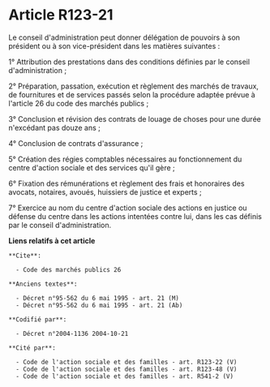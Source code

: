 # Article R123-21

Le conseil d'administration peut donner délégation de pouvoirs à son président ou à son vice-président dans les matières
suivantes :

1° Attribution des prestations dans des conditions définies par le conseil d'administration ;

2° Préparation, passation, exécution et règlement des marchés de travaux, de fournitures et de services passés selon la
procédure adaptée prévue à l'article 26 du code des marchés publics ;

3° Conclusion et révision des contrats de louage de choses pour une durée n'excédant pas douze ans ;

4° Conclusion de contrats d'assurance ;

5° Création des régies comptables nécessaires au fonctionnement du centre d'action sociale et des services qu'il gère ;

6° Fixation des rémunérations et règlement des frais et honoraires des avocats, notaires, avoués, huissiers de justice et
experts ;

7° Exercice au nom du centre d'action sociale des actions en justice ou défense du centre dans les actions intentées contre
lui, dans les cas définis par le conseil d'administration.

**Liens relatifs à cet article**

	**Cite**:

	  - Code des marchés publics 26

	**Anciens textes**:

	  - Décret n°95-562 du 6 mai 1995 - art. 21 (M)
	  - Décret n°95-562 du 6 mai 1995 - art. 21 (Ab)

	**Codifié par**:

	  - Décret n°2004-1136 2004-10-21

	**Cité par**:

	  - Code de l'action sociale et des familles - art. R123-22 (V)
	  - Code de l'action sociale et des familles - art. R123-48 (V)
	  - Code de l'action sociale et des familles - art. R541-2 (V)
